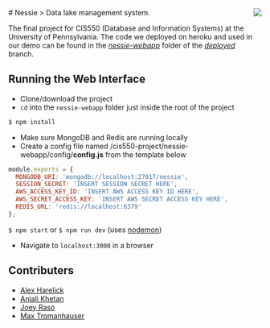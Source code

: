 <img src="https://upload.wikimedia.org/wikipedia/en/5/5e/Hoaxed_photo_of_the_Loch_Ness_monster.jpg" align="right" />
# Nessie
> Data lake management system.

The final project for CIS550 (Database and Information Systems) at the University of Pennsylvania. The code we deployed on heroku and used in our demo can be found in the *[nessie-webapp](https://github.com/aharelick/cis550-project/tree/deployed/nessie-webapp)* folder of the *[deployed](https://github.com/aharelick/cis550-project/tree/deployed)* branch.


## Running the Web Interface
- Clone/download the project
- `cd` into the `nessie-webapp` folder just inside the root of the project
```zsh
$ npm install
```
- Make sure MongoDB and Redis are running locally
- Create a config file named /cis550-project/nessie-webapp/config/**config.js** from the template below
```javascript
module.exports = {
  MONGODB_URI: 'mongodb://localhost:27017/nessie',
  SESSION_SECRET: 'INSERT SESSION SECRET HERE',
  AWS_ACCESS_KEY_ID: 'INSERT AWS ACCESS KEY ID HERE',
  AWS_SECRET_ACCESS_KEY: 'INSERT AWS SECRET ACCESS KEY HERE',
  REDIS_URL: 'redis://localhost:6379'
};
```

`$ npm start` or `$ npm run dev` (uses [nodemon](https://github.com/remy/nodemon))

- Navigate to `localhost:3000` in a browser


## Contributers
- [Alex Harelick](https://github.com/aharelick)
- [Anjali Khetan](https://github.com/anjalikhetan)
- [Joey Raso](https://github.com/joeyraso)
- [Max Tromanhauser](https://github.com/mtrom)
